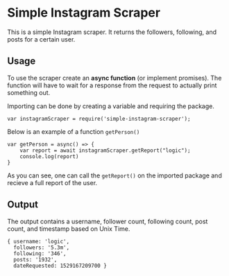 # Simple Instagram Scraper
This is a simple Instagram scraper. It returns the followers, following, and posts for a certain user. 

## Usage
To use the scraper create an **async function** (or implement promises). The function will have to wait for a response
from the request to actually print something out.

Importing can be done by creating a variable and requiring the package.

```
var instagramScraper = require('simple-instagram-scraper');
```

Below is an example of a function `getPerson()`

```
var getPerson = async() => {
	var report = await instagramScraper.getReport("logic");
	console.log(report)
}
```

As you can see, one can call the `getReport()` on the imported package and recieve a full report of the user.

## Output
The output contains a username, follower count, following count, post count, and timestamp based on Unix Time.

```
{ username: 'logic',
  followers: '5.3m',
  following: '346',
  posts: '1932',
  dateRequested: 1529167209700 }
```
